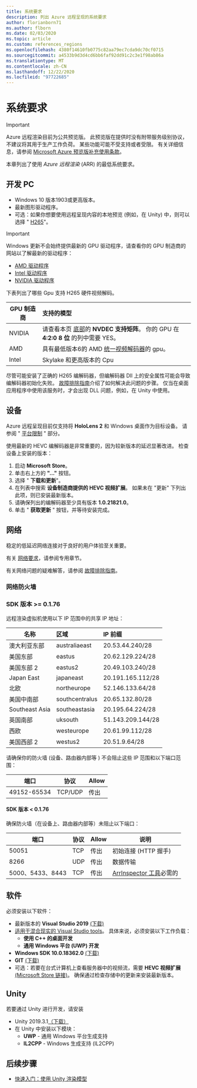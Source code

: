 ```yaml
---
title: 系统要求
description: 列出 Azure 远程呈现的系统要求
author: florianborn71
ms.author: flborn
ms.date: 02/03/2020
ms.topic: article
ms.custom: references_regions
ms.openlocfilehash: 4380f14610fb0775c82aa79ec7cda9dc70cf0715
ms.sourcegitcommit: a4533b9d3d4cd6bb6faf92dd91c2c3e1f98ab86a
ms.translationtype: MT
ms.contentlocale: zh-CN
ms.lasthandoff: 12/22/2020
ms.locfileid: "97722685"
---
```

# <a name="system-requirements"></a>系统要求

> [!IMPORTANT]
> Azure 远程渲染目前为公共预览版。
> 此预览版在提供时没有附带服务级别协议，不建议将其用于生产工作负荷。 某些功能可能不受支持或者受限。 有关详细信息，请参阅 [Microsoft Azure 预览版补充使用条款](https://azure.microsoft.com/support/legal/preview-supplemental-terms/)。

本章列出了使用 *Azure 远程渲染* (ARR) 的最低系统要求。

## <a name="development-pc"></a>开发 PC

* Windows 10 版本1903或更高版本。
* 最新图形驱动程序。
* 可选：如果你想要使用远程呈现内容的本地预览 (例如，在 Unity) 中，则可以选择 " [H265](https://www.microsoft.com/p/hevc-video-extensions/9nmzlz57r3t7)"。

> [!IMPORTANT]
> Windows 更新不会始终提供最新的 GPU 驱动程序，请查看你的 GPU 制造商的网站以了解最新的驱动程序：
>
> * [AMD 驱动程序](https://www.amd.com/en/support)
> * [Intel 驱动程序](https://www.intel.com/content/www/us/en/support/detect.html)
> * [NVIDIA 驱动程序](https://www.nvidia.com/Download/index.aspx)

下表列出了哪些 Gpu 支持 H265 硬件视频解码。

| GPU 制造商 | 支持的模型 |
|-----------|:-----------|
| NVIDIA | 请查看本页 [底部](https://developer.nvidia.com/video-encode-decode-gpu-support-matrix)的 **NVDEC 支持矩阵**。 你的 GPU 在 **4:2:0 8 位** 的列中需要 YES。 |
| AMD | 具有最低版本6的 AMD [统一视频解码器](https://en.wikipedia.org/wiki/Unified_Video_Decoder#UVD_6)的 gpu。 |
| Intel | Skylake 和更高版本的 Cpu |

尽管可能安装了正确的 H265 编解码器，但编解码器 Dll 上的安全属性可能会导致编解码器初始化失败。 [故障排除指南](../resources/troubleshoot.md#h265-codec-not-available)介绍了如何解决此问题的步骤。 仅当在桌面应用程序中使用该服务时，才会出现 DLL 问题，例如，在 Unity 中使用。

## <a name="devices"></a>设备

Azure 远程呈现目前仅支持将 **HoloLens 2** 和 Windows 桌面作为目标设备。 请参阅 " [平台限制](../reference/limits.md#platform-limitations) " 部分。

使用最新的 HEVC 编解码器是非常重要的，因为较新版本的延迟显著改进。 检查设备上安装的版本：

1. 启动 **Microsoft Store**。
1. 单击右上方的 **"..."** 按钮。
1. 选择 " **下载和更新**"。
1. 在列表中搜索 **设备制造商提供的 HEVC 视频扩展**。 如果未在 "更新" 下列出此项，则已安装最新版本。
1. 请确保列出的编解码器至少具有版本 **1.0.21821.0**。
1. 单击 " **获取更新** " 按钮，并等待安装完成。

## <a name="network"></a>网络

稳定的低延迟网络连接对于良好的用户体验至关重要。

有关 [网络要求](../reference/network-requirements.md)，请参阅专用章节。

有关网络问题的疑难解答，请参阅 [故障排除指南](../resources/troubleshoot.md#unstable-holograms)。

### <a name="network-firewall"></a>网络防火墙

### <a name="sdk-version--0176"></a>SDK 版本 >= 0.1.76

远程渲染虚拟机使用以下 IP 范围中的共享 IP 地址：

| 名称             | 区域         | IP 前缀         |
|------------------|:---------------|:------------------|
| 澳大利亚东部   | australiaeast  | 20.53.44.240/28   |
| 美国东部          | eastus         | 20.62.129.224/28  |
| 美国东部 2        | eastus2        | 20.49.103.240/28  |
| Japan East       | japaneast      | 20.191.165.112/28 |
| 北欧     | northeurope    | 52.146.133.64/28  |
| 美国中南部 | southcentralus | 20.65.132.80/28   |
| Southeast Asia   | southeastasia  | 20.195.64.224/28  |
| 英国南部         | uksouth        | 51.143.209.144/28 |
| 西欧      | westeurope     | 20.61.99.112/28   |
| 美国西部 2        | westus2        | 20.51.9.64/28     |

请确保你的防火墙 (设备、路由器内部等 ) 不会阻止这些 IP 范围和以下端口范围：

| 端口              | 协议  | Allow    |
|-------------------|---------- |----------|
| 49152-65534       | TCP/UDP | 传出 |

#### <a name="sdk-version--0176"></a>SDK 版本 < 0.1.76

确保防火墙（在设备上、路由器内部等）未阻止以下端口：

| 端口              | 协议 | Allow    | 说明 |
|-------------------|----------|----------|-------------|
| 50051             | TCP      | 传出 | 初始连接 (HTTP 握手)  |
| 8266              | UDP      | 传出 | 数据传输 |
| 5000、5433、8443  | TCP      | 传出 | [ArrInspector 工具](../resources/tools/arr-inspector.md)必需的|


## <a name="software"></a>软件

必须安装以下软件：

* 最新版本的 **Visual Studio 2019** [ (下载)](https://visualstudio.microsoft.com/vs/older-downloads/)
* [适用于混合现实的 Visual Studio tools](/windows/mixed-reality/install-the-tools)。 具体来说，必须安装以下工作负载：
  * **使用 C++ 的桌面开发**
  * **通用 Windows 平台 (UWP) 开发**
* **Windows SDK 10.0.18362.0** [ (下载)](https://developer.microsoft.com/windows/downloads/windows-10-sdk)
* **GIT** [ (下载)](https://git-scm.com/downloads)
* 可选：若要在台式计算机上查看服务器中的视频流，需要 **HEVC 视频扩展** [ (Microsoft Store 链接)](https://www.microsoft.com/p/hevc-video-extensions/9nmzlz57r3t7)。 确保通过检查存储中的更新来安装最新版本。

## <a name="unity"></a>Unity

若要通过 Unity 进行开发，请安装

* Unity 2019.3.1[（下载）](https://unity3d.com/get-unity/download)
* 在 Unity 中安装以下模块：
  * **UWP** - 通用 Windows 平台生成支持
  * **IL2CPP** - Windows 生成支持 (IL2CPP)

## <a name="next-steps"></a>后续步骤

* [快速入门：使用 Unity 渲染模型](../quickstarts/render-model.md)